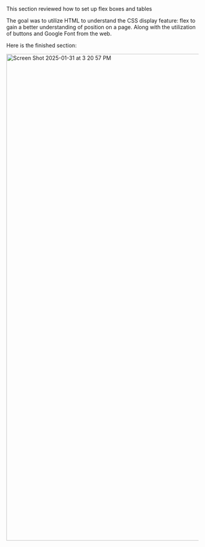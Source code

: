 This section reviewed how to set up flex boxes and tables 

The goal was to utilize HTML to understand the CSS display feature: flex to gain a better understanding of position on a page.
Along with the utilization of buttons and Google Font from the web. 

Here is the finished section: 

<img width="1277" alt="Screen Shot 2025-01-31 at 3 20 57 PM" src="https://github.com/user-attachments/assets/da705cfd-039a-4db4-878e-0998813ff041" />
